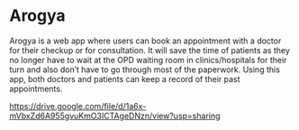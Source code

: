 # Arogya

Arogya is a web app where users can book an appointment with a doctor for their checkup or for consultation. It will save the time of patients as they no longer have to wait at the OPD waiting room in clinics/hospitals for their turn and also don’t have to go through most of the paperwork.
Using this app, both doctors and patients can keep a record of their past appointments.

https://drive.google.com/file/d/1a6x-mVbxZd6A955gvuKmO3ICTAgeDNzn/view?usp=sharing
